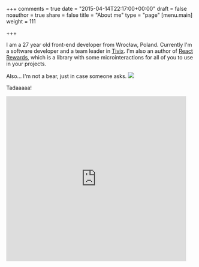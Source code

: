 +++
comments = true
date = "2015-04-14T22:17:00+00:00"
draft = false
noauthor = true
share = false
title = "About me"
type = "page"
[menu.main]
weight = 111

+++

I am a 27 year old front-end developer from Wrocław, Poland.
Currently I'm a software developer and a team leader in <a href='https://www.tivix.com' target='_blank'>Tivix</a>. I'm also an author of <a href='https://github.com/thedevelobear/react-rewards' target='_blank'>React Rewards</a>, which is a library with some microinteractions for all of you to use in your projects. 

Also... I'm not a bear, just in case someone asks.
![](/img/About-me/HalfBear.png)

Tadaaaaa!

<iframe src="https://giphy.com/embed/12NUbkX6p4xOO4" width="480" height="440" frameBorder="0" class="giphy-embed" allowFullScreen></iframe><p><a href="https://giphy.com/gifs/shia-labeouf-12NUbkX6p4xOO4"></a></p>
